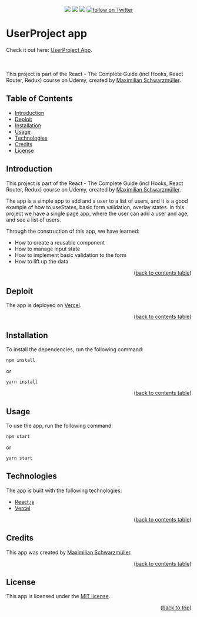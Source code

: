 <div id="top"></div>
  <p align="center">
    <a href="https://github.com/tatacsd/UserProject/graphs/contributors" alt="Contributors">
        <img src="https://img.shields.io/github/contributors/tatacsd/UserProject" /></a>
    <a href="https://github.com/tatacsd/UserProject/pulse" alt="Activity">
        <img src="https://img.shields.io/github/commit-activity/w/tatacsd/UserProject" /></a>
  <a href="https://user-project-253s2jpdv-tatacsd.vercel.app/">
        <img src="https://img.shields.io/website?down_color=red&down_message=offline&up_message=online"></a>
    <a href="https://twitter.com/intent/follow?screen_name=casadothays">
        <img src="https://img.shields.io/twitter/follow/CasadoThays?style=social"
            alt="follow on Twitter"></a>
</p>


# UserProject app  

Check it out here: [UserProject App](https://user-project-253s2jpdv-tatacsd.vercel.app/).
<br>
<br>
<br>
 <p align="center">
          
</p>

This project is part of the React - The Complete Guide (incl Hooks, React Router, Redux) course on Udemy, created by [Maximilian Schwarzmüller](https://www.udemy.com/course/react-the-complete-guide-incl-redux/#instructor-2).

<!-- TABLE OF CONTENTS -->
<div id="contents"></div>


## Table of Contents
- [Introduction](#introduction)
- [Deploit](#deploit)
- [Installation](#installation)
- [Usage](#usage)
- [Technologies](#technologies)
- [Credits](#credits)
- [License](#license)

## Introduction
This project is part of the React - The Complete Guide (incl Hooks, React Router, Redux) course on Udemy, created by [Maximilian Schwarzmüller](https://www.udemy.com/course/react-the-complete-guide-incl-redux/#instructor-2).

The app is a simple app  to add and a user to a list of users, and it is a good example of how to useStates, basic form validation, overlay states. 
In this project we have a single page app, where the user can add a user and age, and see a list of users.

Through the construction of this app, we have learned:
- How to create a reusable component
- How to manage input state
- How to implement basic validation to the form
- How to lift up the data

<p align="right">(<a href="#contents">back to contents table</a>)</p>

## Deploit
The app is deployed on [Vercel](https://user-project-253s2jpdv-tatacsd.vercel.app/).

<p align="right">(<a href="#contents">back to contents table</a>)</p>

## Installation
To install the dependencies, run the following command:
```
npm install 
```
or
```
yarn install
```

<p align="right">(<a href="#contents">back to contents table</a>)</p>

## Usage
To use the app, run the following command:
```
npm start
```
or

```
yarn start
```

## Technologies
The app is built with the following technologies:
- [React.js](https://reactjs.org/)
- [Vercel](https://vercel.com/)

<p align="right">(<a href="#contents">back to contents table</a>)</p>


## Credits
This app was created by [Maximilian Schwarzmüller](https://www.udemy.com/course/react-the-complete-guide-incl-redux/#instructor-2).

<p align="right">(<a href="#contents">back to contents table</a>)</p>

## License
This app is licensed under the [MIT license](https://choosealicense.com/licenses/mit/).

<p align="right">(<a href="#top">back to top</a>)</p>

